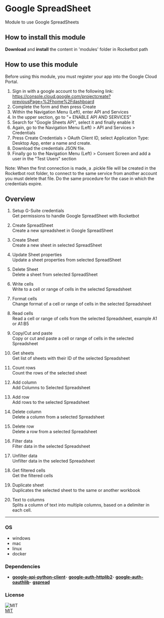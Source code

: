 # Google SpreadSheet
  
Module to use Google SpreadSheets  

## How to install this module
  
__Download__ and __install__ the content in 'modules' folder in Rocketbot path  



## How to use this module

Before using this module, you must register your app into the Google Cloud Portal.

1. Sign in with a google account to the following link: https://console.cloud.google.com/projectcreate?previousPage=%2Fhome%2Fdashboard
2. Complete the form and then press Create
3. Within the Navigation Menu (Left), enter API and Services
4. In the upper section, go to "+ ENABLE API AND SERVICES"
5. Search for "Google Sheets API", select it and finally enable it
6. Again, go to the Navigation Menu (Left) > API and Services > Credentials
7. Press Create Credentials > OAuth Client ID, select Application Type: Desktop App, enter a name and create.
8. Download the credentials JSON file.
9. Finally go to the Navigation Menu (Left) > Consent Screen and add a user in the "Test Users" section

Note: When the first connection is made, a .pickle file will be created in the Rocketbot root folder, to connect to the same service from another account you must delete
that file. Do the same procedure for the case in which the credentials expire.


## Overview


1. Setup G-Suite credentials  
Get permissions to handle Google SpreadSheet with Rocketbot

2. Create SpreadSheet  
Create a new spreadsheet in Google SpreadSheet

3. Create Sheet  
Create a new sheet in selected SpreadSheet

4. Update Sheet properties  
Update a sheet properties from selected SpreadSheet

5. Delete Sheet  
Delete a sheet from selected SpreadSheet

6. Write cells  
Write to a cell or range of cells in the selected Spreadsheet

7. Format cells  
Change format of a cell or range of cells in the selected Spreadsheet

8. Read cells  
Read a cell or range of cells from the selected Spreadsheet, example A1 or A1:B5

9. Copy/Cut and paste  
Copy or cut and paste a cell or range of cells in the selected Spreadsheet

10. Get sheets  
Get list of sheets with their ID of the selected Spreadsheet

11. Count rows  
Count the rows of the selected sheet

12. Add column  
Add Columns to Selected Spreadsheet

13. Add row  
Add rows to the selected Spreadsheet

14. Delete column  
Delete a column from a selected Spreadsheet

15. Delete row  
Delete a row from a selected Spreadsheet

16. Filter data  
Filter data in the selected Spreadsheet

17. Unfilter data  
Unfilter data in the selected Spreadsheet

18. Get filtered cells  
Get the filtered cells

19. Duplicate sheet  
Duplicates the selected sheet to the same or another workbook

20. Text to columns  
Splits a column of text into multiple columns, based on a delimiter in each cell.  




----
### OS

- windows
- mac
- linux
- docker

### Dependencies
- [**google-api-python-client**](https://pypi.org/project/google-api-python-client/)- [**google-auth-httplib2**](https://pypi.org/project/google-auth-httplib2/)- [**google-auth-oauthlib**](https://pypi.org/project/google-auth-oauthlib/)- [**gspread**](https://pypi.org/project/gspread/)
### License
  
![MIT](https://camo.githubusercontent.com/107590fac8cbd65071396bb4d04040f76cde5bde/687474703a2f2f696d672e736869656c64732e696f2f3a6c6963656e73652d6d69742d626c75652e7376673f7374796c653d666c61742d737175617265)  
[MIT](http://opensource.org/licenses/mit-license.ph)